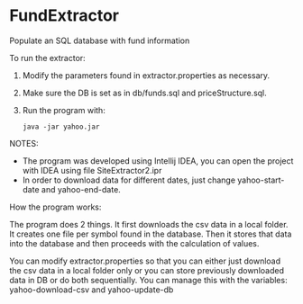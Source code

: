 FundExtractor
=============

Populate an SQL database with fund information

To run the extractor:

1) Modify the parameters found in extractor.properties as necessary.
2) Make sure the DB is set as in db/funds.sql and priceStructure.sql.
3) Run the program with:

       java -jar yahoo.jar

NOTES:

- The program was developed using Intellij IDEA, you can open the project with IDEA using file SiteExtractor2.ipr
- In order to download data for different dates, just change yahoo-start-date and yahoo-end-date.

How the program works:

The program does 2 things. It first downloads the csv data in a local folder. It creates one file per symbol found
in the database. Then it stores that data into the database and then proceeds with the calculation of values.

You can modify extractor.properties so that you can either just download the csv data in a local folder only or you
can store previously downloaded data in DB or do both sequentially. You can manage this with the variables:
yahoo-download-csv and yahoo-update-db